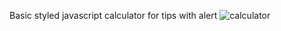 Basic styled javascript calculator for tips with alert
![calculator](https://user-images.githubusercontent.com/69902902/95431158-0e2e9e00-094d-11eb-96c2-2a30d0ab5443.png)

